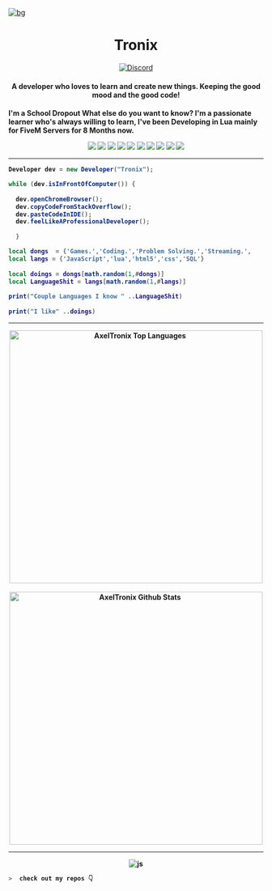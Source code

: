 [![bg][banner]][website]

[banner]: https://cdn.discordapp.com/attachments/851650166473097217/877941124155715695/banner123.png
[website]: https://tronix.website

<h1 align="center">Tronix</h1>
<p align="center">
<a href="https://discord.gg/hJfBUFJDed"><img src="https://img.shields.io/static/v1?logo=discord&label=&message=Discord&color=36393f&style=flat-square" alt="Discord"></a>

</p>

<h4 align="center">A developer who loves to learn and create new things. Keeping the good mood and the good code!<h4/>

I'm a School Dropout What else do you want to know?
I'm a passionate learner who's always willing to learn, I've been Developing in Lua mainly for FiveM Servers for 8 Months now.


	
	
<p align="center">
<img src="https://img.shields.io/badge/HTML5-E34F26?style=for-the-badge&logo=html5&logoColor=white" />
<img src="https://img.shields.io/badge/CSS3-1572B6?style=for-the-badge&logo=css3&logoColor=white" />
<img src="https://img.shields.io/badge/Javascript-323330?style=for-the-badge&logo=javascript&logoColor=F7DF1E" />
<img src="https://img.shields.io/badge/Node.js-43853D?style=for-the-badge&logo=node.js&logoColor=white" />
<img src="https://img.shields.io/badge/Express.js-404D59?style=for-the-badge" />
<img src="https://img.shields.io/badge/jQuery-0769AD?style=for-the-badge&logo=jquery&logoColor=white" />
<img src="https://img.shields.io/badge/Git-F05032?style=for-the-badge&logo=git&logoColor=white">
<img src="https://img.shields.io/badge/Sass-CC6699?style=for-the-badge&logo=sass&logoColor=white">
<img src="https://img.shields.io/badge/npm-CB3837?style=for-the-badge&logo=npm&logoColor=white">
<img src="https://img.shields.io/badge/Markdown-000000?style=for-the-badge&logo=markdown&logoColor=white">
</p>

---
	
	
	
	
```csharp
Developer dev = new Developer("Tronix");

while (dev.isInFrontOfComputer()) {
  
  dev.openChromeBrowser();
  dev.copyCodeFromStackOverflow();
  dev.pasteCodeInIDE();
  dev.feelLikeAProfessionalDeveloper();
  
  }
```
	
```lua
local dongs  = {'Games.','Coding.','Problem Solving.','Streaming.',
local langs = {'JavaScript','lua','html5','css','SQL'}
	
local doings = dongs[math.random(1,#dongs)]
local LanguageShit = langs[math.random(1,#langs)]	
	
print("Couple Languages I know " ..LanguageShit)	
	
print("I like" ..doings)

```


___
	

<!-- END: ABOUT ME  -->
<div align="center">
<!-- START: GITHUB STATUS -->
<img align="center" width="500px"  src="https://github-readme-stats.vercel.app/api/top-langs?username=AxelTronix&layout=compact&text_color=fff&icon_color=fff&hide_border=true&hide_title=true&include_all_commits=true&langs_count=10&hide=python,html,css,powershell,shell&bg_color=833ab4,833ab4,c13584,f77737,f77737" alt="AxelTronix Top Languages"/>

<br>
<br>
  <img align="center" width="500px" src="https://github-readme-stats.vercel.app/api?username=AxelTronix&show_icons=true&bg_color=333399,833ab4,c13584,f77737&title_color=fff&text_color=fff&icon_color=fff&hide_border=true&hide_title=true&count_private=true&include_all_commits=true" alt="AxelTronix Github Stats"/>

<!-- END: GITHUB STATUS -->
</div>

---
	
<p align="center">
	<img src="https://komarev.com/ghpvc/?username=AxelTronix&color=fb760b&label=Visitors" alt="js" />
</p>
	
```zsh
>  check out my repos 👇
```
